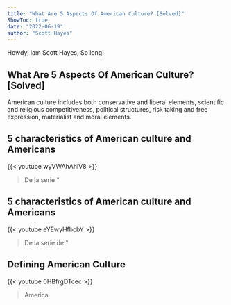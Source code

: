 ```yaml
---
title: "What Are 5 Aspects Of American Culture? [Solved]"
ShowToc: true 
date: "2022-06-19"
author: "Scott Hayes" 
---
```


Howdy, iam Scott Hayes, So long!
## What Are 5 Aspects Of American Culture? [Solved]
 American culture includes both conservative and liberal elements, scientific and religious competitiveness, political structures, risk taking and free expression, materialist and moral elements.

## 5 characteristics of American culture and Americans
{{< youtube wyVWAhAhiV8 >}}
>De la serie "

## 5 characteristics of American culture and Americans
{{< youtube eYEwyHfbcbY >}}
>De la serie de "

## Defining American Culture
{{< youtube 0HBfrgDTcec >}}
>America

